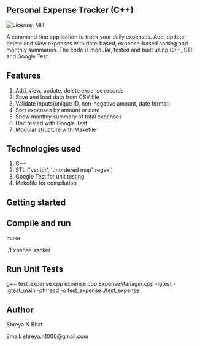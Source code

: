 Personal Expense Tracker (C++)
------------------------------
![License: MIT](https://img.shields.io/badge/License-MIT-yellow.svg)


A command-line application to track your daily expenses. Add, update, delete and view expenses with date-based, expense-based sorting and monthly summaries. The code is modular, tested and built using C++, STL and Google Test.


Features
--------

1. Add, view, update, delete expense records
2. Save and load data from CSV file
3. Validate inputs(unique ID, non-negative amount, date format)
4. Sort expenses by amount or date
5. Show monthly summary of total expenses
6. Unit tested with Google Test
7. Modular structure with Makefile 


Technologies used
-----------------

1. C++
2. STL ('vector', 'unordered map','regex')
3. Google Test for unit testing
4. Makefile for compilation


Getting started
---------------
Compile and run
---------------

make

./ExpenseTracker


Run Unit Tests
--------------

g++ test_expense.cpp expense.cpp ExpenseManager.cpp -lgtest -lgtest_main -pthread -o test_expense ./test_expense


Author
------

Shreya N Bhat

Email: shreya.n1000@gmail.com
